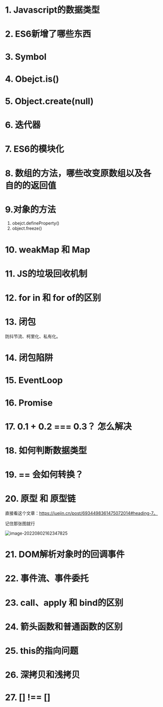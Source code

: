 # 1. Javascript的数据类型

# 2. ES6新增了哪些东西

# 3. Symbol

# 4. Obejct.is()

# 5. Object.create(null)

# 6. 迭代器

# 7. ES6的模块化

# 8. 数组的方法，哪些改变原数组以及各自的的返回值

# 9.对象的方法

1. obejct.defineProperty()
2. object.freeze()

# 10. weakMap 和 Map

# 11. JS的垃圾回收机制

# 12. for in  和  for of的区别

# 13. 闭包

防抖节流、柯里化、私有化。

# 14. 闭包陷阱

# 15. EventLoop

# 16. Promise

# 17. 0.1 + 0.2 === 0.3？ 怎么解决



# 18. 如何判断数据类型

# 19. == 会如何转换？

# 20. 原型 和 原型链

直接看这个文章：https://juejin.cn/post/6934498361475072014#heading-7。

记住那张图就行

![image-20220802162347825](C:\Users\fujiaxu\AppData\Roaming\Typora\typora-user-images\image-20220802162347825.png)

# 21. DOM解析对象时的回调事件

# 22. 事件流、事件委托

# 23. call、apply 和 bind的区别

# 24. 箭头函数和普通函数的区别

# 25. this的指向问题

# 26. 深拷贝和浅拷贝

# 27. [] !== []

